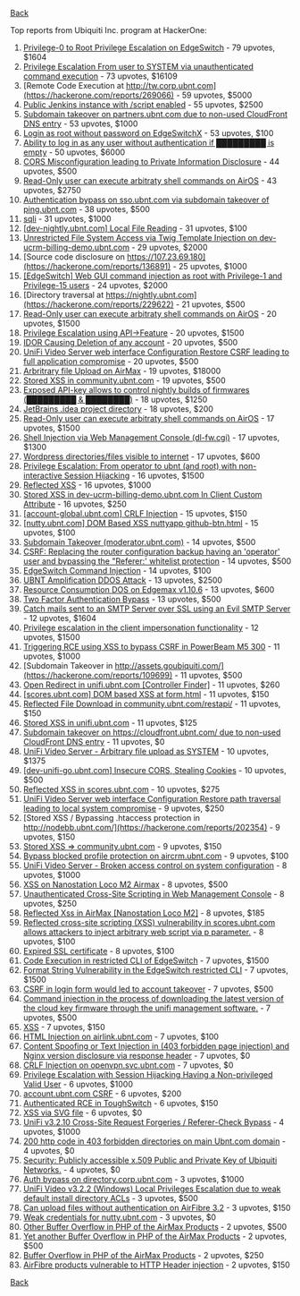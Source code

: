 [Back](../README.md)

Top reports from Ubiquiti Inc. program at HackerOne:

1. [Privilege-0 to Root Privilege Escalation on EdgeSwitch](https://hackerone.com/reports/511025) - 79 upvotes, $1604
2. [Privilege Escalation From user to SYSTEM via unauthenticated command execution](https://hackerone.com/reports/544928) - 73 upvotes, $16109
3. [Remote Code Execution at http://tw.corp.ubnt.com](https://hackerone.com/reports/269066) - 59 upvotes, $5000
4. [Public Jenkins instance with /script enabled](https://hackerone.com/reports/403402) - 55 upvotes, $2500
5. [Subdomain takeover on partners.ubnt.com due to non-used CloudFront DNS entry](https://hackerone.com/reports/145224) - 53 upvotes, $1000
6. [Login as root without password on EdgeSwitchX](https://hackerone.com/reports/512958) - 53 upvotes, $100
7. [Ability to log in as any user without authentication if █████████ is empty](https://hackerone.com/reports/215053) - 50 upvotes, $6000
8. [CORS Misconfiguration leading to Private Information Disclosure](https://hackerone.com/reports/430249) - 44 upvotes, $500
9. [Read-Only user can execute arbitraty shell commands on AirOS](https://hackerone.com/reports/139398) - 43 upvotes, $2750
10. [Authentication bypass on sso.ubnt.com via subdomain takeover of ping.ubnt.com](https://hackerone.com/reports/172137) - 38 upvotes, $500
11. [sqli](https://hackerone.com/reports/207695) - 31 upvotes, $1000
12. [[dev-nightly.ubnt.com] Local File Reading](https://hackerone.com/reports/260420) - 31 upvotes, $100
13. [Unrestricted File System Access via Twig Template Injection on dev-ucrm-billing-demo.ubnt.com](https://hackerone.com/reports/301406) - 29 upvotes, $2000
14. [Source code disclosure on https://107.23.69.180](https://hackerone.com/reports/136891) - 25 upvotes, $1000
15. [[EdgeSwitch] Web GUI command injection as root with Privilege-1 and Privilege-15 users](https://hackerone.com/reports/197958) - 24 upvotes, $2000
16. [Directory traversal at https://nightly.ubnt.com](https://hackerone.com/reports/229622) - 21 upvotes, $500
17. [Read-Only user can execute arbitraty shell commands on AirOS](https://hackerone.com/reports/128750) - 20 upvotes, $1500
18. [Privilege Escalation using API-&gt;Feature](https://hackerone.com/reports/239719) - 20 upvotes, $1500
19. [IDOR Causing Deletion of any account](https://hackerone.com/reports/156537) - 20 upvotes, $500
20. [UniFi Video Server web interface Configuration Restore CSRF leading to full application compromise](https://hackerone.com/reports/329749) - 20 upvotes, $500
21. [Arbritrary file Upload on AirMax](https://hackerone.com/reports/73480) - 19 upvotes, $18000
22. [Stored XSS in community.ubnt.com](https://hackerone.com/reports/179164) - 19 upvotes, $500
23. [Exposed API-key allows to control nightly builds of firmwares (█████████ &amp; ████████)](https://hackerone.com/reports/179986) - 18 upvotes, $1250
24. [JetBrains .idea project directory](https://hackerone.com/reports/80990) - 18 upvotes, $200
25. [Read-Only user can execute arbitraty shell commands on AirOS](https://hackerone.com/reports/119317) - 17 upvotes, $1500
26. [Shell Injection via Web Management Console (dl-fw.cgi)](https://hackerone.com/reports/121940) - 17 upvotes, $1300
27. [Wordpress directories/files visible to internet](https://hackerone.com/reports/201984) - 17 upvotes, $600
28. [Privilege Escalation: From operator to ubnt (and root) with non-interactive Session Hijacking](https://hackerone.com/reports/241044) - 16 upvotes, $1500
29. [Reflected XSS](https://hackerone.com/reports/304175) - 16 upvotes, $1000
30. [Stored XSS in dev-ucrm-billing-demo.ubnt.com In Client Custom Attribute](https://hackerone.com/reports/275515) - 16 upvotes, $250
31. [[account-global.ubnt.com] CRLF Injection](https://hackerone.com/reports/145128) - 15 upvotes, $150
32. [[nutty.ubnt.com] DOM Based XSS nuttyapp github-btn.html](https://hackerone.com/reports/200753) - 15 upvotes, $100
33. [Subdomain Takeover (moderator.ubnt.com)](https://hackerone.com/reports/181665) - 14 upvotes, $500
34. [CSRF: Replacing the router configuration backup having an 'operator' user and bypassing the "Referer:' whitelist protection](https://hackerone.com/reports/240098) - 14 upvotes, $500
35. [EdgeSwitch Command Injection](https://hackerone.com/reports/508256) - 14 upvotes, $100
36. [UBNT Amplification DDOS Attack](https://hackerone.com/reports/221625) - 13 upvotes, $2500
37. [Resource Consumption DOS on Edgemax v1.10.6](https://hackerone.com/reports/406614) - 13 upvotes, $600
38. [Two Factor Authentication Bypass](https://hackerone.com/reports/350288) - 13 upvotes, $500
39. [Catch mails sent to an SMTP Server over SSL using an Evil SMTP Server](https://hackerone.com/reports/519582) - 12 upvotes, $1604
40. [Privilege escalation in the client impersonation functionality](https://hackerone.com/reports/221454) - 12 upvotes, $1500
41. [Triggering RCE using XSS to bypass CSRF in PowerBeam M5 300](https://hackerone.com/reports/289264) - 11 upvotes, $1000
42. [Subdomain Takeover in http://assets.goubiquiti.com/](https://hackerone.com/reports/109699) - 11 upvotes, $500
43. [Open Redirect in unifi.ubnt.com [Controller Finder]](https://hackerone.com/reports/141355) - 11 upvotes, $260
44. [[scores.ubnt.com] DOM based XSS at form.html](https://hackerone.com/reports/158484) - 11 upvotes, $150
45. [Reflected File Download in community.ubnt.com/restapi/](https://hackerone.com/reports/107960) - 11 upvotes, $150
46. [Stored XSS in unifi.ubnt.com](https://hackerone.com/reports/142084) - 11 upvotes, $125
47. [Subdomain takeover on https://cloudfront.ubnt.com/ due to non-used CloudFront DNS entry](https://hackerone.com/reports/210188) - 11 upvotes, $0
48. [UniFi Video Server - Arbitrary file upload as SYSTEM](https://hackerone.com/reports/129641) - 10 upvotes, $1375
49. [[dev-unifi-go.ubnt.com] Insecure CORS, Stealing Cookies](https://hackerone.com/reports/219014) - 10 upvotes, $500
50. [Reflected XSS in scores.ubnt.com](https://hackerone.com/reports/130889) - 10 upvotes, $275
51. [UniFi Video Server web interface Configuration Restore path traversal leading to local system compromise](https://hackerone.com/reports/329770) - 9 upvotes, $250
52. [Stored XSS / Bypassing .htaccess protection in http://nodebb.ubnt.com/](https://hackerone.com/reports/202354) - 9 upvotes, $150
53. [Stored XSS =&gt; community.ubnt.com](https://hackerone.com/reports/294048) - 9 upvotes, $150
54. [Bypass blocked profile protection on aircrm.ubnt.com](https://hackerone.com/reports/332631) - 9 upvotes, $100
55. [UniFi Video Server - Broken access control on system configuration](https://hackerone.com/reports/129698) - 8 upvotes, $1000
56. [XSS on Nanostation Loco M2 Airmax](https://hackerone.com/reports/158287) - 8 upvotes, $500
57. [Unauthenticated Cross-Site Scripting in Web Management Console](https://hackerone.com/reports/121941) - 8 upvotes, $250
58. [Reflected Xss in AirMax [Nanostation Loco M2]](https://hackerone.com/reports/149287) - 8 upvotes, $185
59. [Reflected cross-site scripting (XSS) vulnerability in scores.ubnt.com allows attackers to inject arbitrary web script via p parameter.](https://hackerone.com/reports/208622) - 8 upvotes, $100
60. [Expired SSL certificate](https://hackerone.com/reports/220615) - 8 upvotes, $100
61. [Code Execution in restricted CLI of EdgeSwitch](https://hackerone.com/reports/313245) - 7 upvotes, $1500
62. [Format String Vulnerability in the EdgeSwitch restricted CLI](https://hackerone.com/reports/311884) - 7 upvotes, $1500
63. [CSRF in login form would led to account takeover](https://hackerone.com/reports/50703) - 7 upvotes, $500
64. [Command injection in the process of downloading the latest version of the cloud key firmware through the unifi management software.](https://hackerone.com/reports/183458) - 7 upvotes, $500
65. [XSS](https://hackerone.com/reports/219170) - 7 upvotes, $150
66. [HTML Injection on airlink.ubnt.com](https://hackerone.com/reports/226783) - 7 upvotes, $100
67. [Content Spoofing or Text Injection in (403 forbidden page injection) and Nginx version disclosure via response header](https://hackerone.com/reports/203391) - 7 upvotes, $0
68. [CRLF Injection on openvpn.svc.ubnt.com](https://hackerone.com/reports/232327) - 7 upvotes, $0
69. [Privilege Escalation with Session Hijacking Having a Non-privileged Valid User](https://hackerone.com/reports/242407) - 6 upvotes, $1000
70. [account.ubnt.com CSRF](https://hackerone.com/reports/101909) - 6 upvotes, $200
71. [Authenticated RCE in ToughSwitch](https://hackerone.com/reports/273449) - 6 upvotes, $150
72. [XSS via SVG file](https://hackerone.com/reports/212253) - 6 upvotes, $0
73. [UniFi v3.2.10 Cross-Site Request Forgeries / Referer-Check Bypass](https://hackerone.com/reports/52635) - 4 upvotes, $1000
74. [200 http code in 403 forbidden directories on main Ubnt.com domain](https://hackerone.com/reports/220150) - 4 upvotes, $0
75. [Security: Publicly accessible x.509 Public and Private Key of Ubiquiti Networks.](https://hackerone.com/reports/265701) - 4 upvotes, $0
76. [Auth bypass on directory.corp.ubnt.com](https://hackerone.com/reports/116504) - 3 upvotes, $1000
77. [UniFi Video v3.2.2 (Windows) Local Privileges Escalation due to weak default install directory ACLs](https://hackerone.com/reports/140793) - 3 upvotes, $500
78. [Can upload files without authentication on AirFibre 3.2](https://hackerone.com/reports/201529) - 3 upvotes, $150
79. [Weak credentials for nutty.ubnt.com](https://hackerone.com/reports/204052) - 3 upvotes, $0
80. [Other Buffer Overflow in PHP of the AirMax Products](https://hackerone.com/reports/74004) - 2 upvotes, $500
81. [Yet another Buffer Overflow in PHP of the AirMax Products](https://hackerone.com/reports/74025) - 2 upvotes, $500
82. [Buffer Overflow in PHP of the AirMax Products](https://hackerone.com/reports/73491) - 2 upvotes, $250
83. [AirFibre products vulnerable to HTTP Header injection](https://hackerone.com/reports/203673) - 2 upvotes, $150


[Back](../README.md)